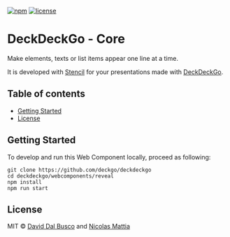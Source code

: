 [![npm][npm-badge]][npm-badge-url]
[![license][npm-license]][npm-license-url]

[npm-badge]: https://img.shields.io/npm/v/@deckdeckgo/core
[npm-badge-url]: https://www.npmjs.com/package/@deckdeckgo/core
[npm-license]: https://img.shields.io/npm/l/@deckdeckgo/core
[npm-license-url]: https://github.com/deckgo/deckdeckgo/blob/master/webcomponents/core/LICENSE

# DeckDeckGo - Core

Make elements, texts or list items appear one line at a time.

It is developed with [Stencil](https://stenciljs.com) for your presentations made with [DeckDeckGo].

## Table of contents

- [Getting Started](#getting-started)
- [License](#license)

## Getting Started

To develop and run this Web Component locally, proceed as following:

```
git clone https://github.com/deckgo/deckdeckgo
cd deckdeckgo/webcomponents/reveal
npm install
npm run start
```

## License

MIT © [David Dal Busco](mailto:david.dalbusco@outlook.com) and [Nicolas Mattia](mailto:nicolas@nmattia.com)

[deckdeckgo]: https://deckdeckgo.com
